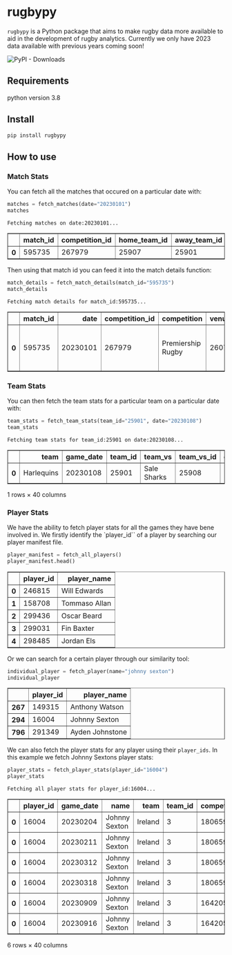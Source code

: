 rugbypy
================

<!-- WARNING: THIS FILE WAS AUTOGENERATED! DO NOT EDIT! -->

`rugbypy` is a Python package that aims to make rugby data more
available to aid in the development of rugby analytics. Currently we
only have 2023 data available with previous years coming soon!

![PyPI - Downloads](https://img.shields.io/pypi/dm/rugbypy)

## Requirements

python version 3.8

## Install

``` sh
pip install rugbypy
```

## How to use

### Match Stats

You can fetch all the matches that occured on a particular date with:

``` python
matches = fetch_matches(date="20230101")
matches
```

    Fetching matches on date:20230101...

<div>
<table border="1" class="dataframe">
  <thead>
    <tr style="text-align: right;">
      <th></th>
      <th>match_id</th>
      <th>competition_id</th>
      <th>home_team_id</th>
      <th>away_team_id</th>
      <th>date</th>
    </tr>
  </thead>
  <tbody>
    <tr>
      <th>0</th>
      <td>595735</td>
      <td>267979</td>
      <td>25907</td>
      <td>25901</td>
      <td>20230101</td>
    </tr>
  </tbody>
</table>
</div>

Then using that match id you can feed it into the match details
function:

``` python
match_details = fetch_match_details(match_id="595735")
match_details
```

    Fetching match details for match_id:595735...

<div>
<table border="1" class="dataframe">
  <thead>
    <tr style="text-align: right;">
      <th></th>
      <th>match_id</th>
      <th>date</th>
      <th>competition_id</th>
      <th>competition</th>
      <th>venue_id</th>
      <th>venue</th>
      <th>city_played</th>
      <th>home_team</th>
      <th>away_team</th>
      <th>home_team_id</th>
      <th>away_team_id</th>
      <th>completed</th>
      <th>is_tournament</th>
      <th>played_on_grass</th>
      <th>attendance</th>
      <th>home_team_form</th>
      <th>away_team_form</th>
    </tr>
  </thead>
  <tbody>
    <tr>
      <th>0</th>
      <td>595735</td>
      <td>20230101</td>
      <td>267979</td>
      <td>Premiership Rugby</td>
      <td>26070</td>
      <td>cinch Stadium at Franklin's Gardens</td>
      <td>Northampton</td>
      <td>Northampton Saints</td>
      <td>Harlequins</td>
      <td>25907</td>
      <td>25901</td>
      <td>True</td>
      <td>True</td>
      <td>True</td>
      <td>None</td>
      <td>LLWWL</td>
      <td>WLWLL</td>
    </tr>
  </tbody>
</table>
</div>

### Team Stats

You can then fetch the team stats for a particular team on a particular
date with:

``` python
team_stats = fetch_team_stats(team_id="25901", date="20230108")
team_stats
```

    Fetching team stats for team_id:25901 on date:20230108...

<div>
<table border="1" class="dataframe">
  <thead>
    <tr style="text-align: right;">
      <th></th>
      <th>team</th>
      <th>game_date</th>
      <th>team_id</th>
      <th>team_vs</th>
      <th>team_vs_id</th>
      <th>clean_breaks</th>
      <th>conversion_goals</th>
      <th>defenders_beaten</th>
      <th>kick_percent_success</th>
      <th>kicks</th>
      <th>...</th>
      <th>scrums_total</th>
      <th>scrums_won</th>
      <th>tackles</th>
      <th>territory</th>
      <th>total_free_kicks_conceded</th>
      <th>total_lineouts</th>
      <th>tries</th>
      <th>turnover_knock_on</th>
      <th>turnovers_conceded</th>
      <th>yellow_cards</th>
    </tr>
  </thead>
  <tbody>
    <tr>
      <th>0</th>
      <td>Harlequins</td>
      <td>20230108</td>
      <td>25901</td>
      <td>Sale Sharks</td>
      <td>25908</td>
      <td>3.0</td>
      <td>0.0</td>
      <td>24.0</td>
      <td>0.5</td>
      <td>0.0</td>
      <td>...</td>
      <td>7.0</td>
      <td>5.0</td>
      <td>125.0</td>
      <td>0.41</td>
      <td>0.0</td>
      <td>11.0</td>
      <td>2.0</td>
      <td>8.0</td>
      <td>17.0</td>
      <td>0.0</td>
    </tr>
  </tbody>
</table>
<p>1 rows × 40 columns</p>
</div>

### Player Stats

We have the ability to fetch player stats for all the games they have
bene involved in. We firstly identify the \`player_id\`\` of a player by
searching our player manifest file.

``` python
player_manifest = fetch_all_players()
player_manifest.head()
```

<div>
<table border="1" class="dataframe">
  <thead>
    <tr style="text-align: right;">
      <th></th>
      <th>player_id</th>
      <th>player_name</th>
    </tr>
  </thead>
  <tbody>
    <tr>
      <th>0</th>
      <td>246815</td>
      <td>Will Edwards</td>
    </tr>
    <tr>
      <th>1</th>
      <td>158708</td>
      <td>Tommaso Allan</td>
    </tr>
    <tr>
      <th>2</th>
      <td>299436</td>
      <td>Oscar Beard</td>
    </tr>
    <tr>
      <th>3</th>
      <td>299031</td>
      <td>Fin Baxter</td>
    </tr>
    <tr>
      <th>4</th>
      <td>298485</td>
      <td>Jordan Els</td>
    </tr>
  </tbody>
</table>
</div>

Or we can search for a certain player through our similarity tool:

``` python
individual_player = fetch_player(name="johnny sexton")
individual_player
```

<div>
<table border="1" class="dataframe">
  <thead>
    <tr style="text-align: right;">
      <th></th>
      <th>player_id</th>
      <th>player_name</th>
    </tr>
  </thead>
  <tbody>
    <tr>
      <th>267</th>
      <td>149315</td>
      <td>Anthony Watson</td>
    </tr>
    <tr>
      <th>294</th>
      <td>16004</td>
      <td>Johnny Sexton</td>
    </tr>
    <tr>
      <th>796</th>
      <td>291349</td>
      <td>Ayden Johnstone</td>
    </tr>
  </tbody>
</table>
</div>

We can also fetch the player stats for any player using their
`player_ids`. In this example we fetch Johnny Sextons player stats:

``` python
player_stats = fetch_player_stats(player_id="16004")
player_stats
```

    Fetching all player stats for player_id:16004...

<div>
<table border="1" class="dataframe">
  <thead>
    <tr style="text-align: right;">
      <th></th>
      <th>player_id</th>
      <th>game_date</th>
      <th>name</th>
      <th>team</th>
      <th>team_id</th>
      <th>competition_id</th>
      <th>competition</th>
      <th>team_vs</th>
      <th>team_vs_id</th>
      <th>weight</th>
      <th>...</th>
      <th>rucks_won</th>
      <th>runs</th>
      <th>tackles</th>
      <th>total_free_kicks_conceded</th>
      <th>total_lineouts</th>
      <th>tries</th>
      <th>try_assists</th>
      <th>turnover_knock_on</th>
      <th>turnovers_conceded</th>
      <th>yellow_cards</th>
    </tr>
  </thead>
  <tbody>
    <tr>
      <th>0</th>
      <td>16004</td>
      <td>20230204</td>
      <td>Johnny Sexton</td>
      <td>Ireland</td>
      <td>3</td>
      <td>180659</td>
      <td>Six Nations Championship</td>
      <td>4</td>
      <td>Wales</td>
      <td>92.0</td>
      <td>...</td>
      <td>3.0</td>
      <td>8.0</td>
      <td>7.0</td>
      <td>0.0</td>
      <td>0.0</td>
      <td>0.0</td>
      <td>0.0</td>
      <td>0.0</td>
      <td>1.0</td>
      <td>0.0</td>
    </tr>
    <tr>
      <th>0</th>
      <td>16004</td>
      <td>20230211</td>
      <td>Johnny Sexton</td>
      <td>Ireland</td>
      <td>3</td>
      <td>180659</td>
      <td>Six Nations Championship</td>
      <td>9</td>
      <td>France</td>
      <td>92.0</td>
      <td>...</td>
      <td>1.0</td>
      <td>5.0</td>
      <td>3.0</td>
      <td>0.0</td>
      <td>0.0</td>
      <td>0.0</td>
      <td>0.0</td>
      <td>0.0</td>
      <td>0.0</td>
      <td>0.0</td>
    </tr>
    <tr>
      <th>0</th>
      <td>16004</td>
      <td>20230312</td>
      <td>Johnny Sexton</td>
      <td>Ireland</td>
      <td>3</td>
      <td>180659</td>
      <td>Six Nations Championship</td>
      <td>2</td>
      <td>Scotland</td>
      <td>92.0</td>
      <td>...</td>
      <td>2.0</td>
      <td>5.0</td>
      <td>9.0</td>
      <td>0.0</td>
      <td>0.0</td>
      <td>0.0</td>
      <td>0.0</td>
      <td>0.0</td>
      <td>2.0</td>
      <td>0.0</td>
    </tr>
    <tr>
      <th>0</th>
      <td>16004</td>
      <td>20230318</td>
      <td>Johnny Sexton</td>
      <td>Ireland</td>
      <td>3</td>
      <td>180659</td>
      <td>Six Nations Championship</td>
      <td>1</td>
      <td>England</td>
      <td>92.0</td>
      <td>...</td>
      <td>6.0</td>
      <td>9.0</td>
      <td>5.0</td>
      <td>0.0</td>
      <td>0.0</td>
      <td>0.0</td>
      <td>0.0</td>
      <td>1.0</td>
      <td>2.0</td>
      <td>0.0</td>
    </tr>
    <tr>
      <th>0</th>
      <td>16004</td>
      <td>20230909</td>
      <td>Johnny Sexton</td>
      <td>Ireland</td>
      <td>3</td>
      <td>164205</td>
      <td>Rugby World Cup</td>
      <td>12</td>
      <td>Romania</td>
      <td>92.0</td>
      <td>...</td>
      <td>0.0</td>
      <td>5.0</td>
      <td>4.0</td>
      <td>0.0</td>
      <td>0.0</td>
      <td>2.0</td>
      <td>0.0</td>
      <td>0.0</td>
      <td>0.0</td>
      <td>0.0</td>
    </tr>
    <tr>
      <th>0</th>
      <td>16004</td>
      <td>20230916</td>
      <td>Johnny Sexton</td>
      <td>Ireland</td>
      <td>3</td>
      <td>164205</td>
      <td>Rugby World Cup</td>
      <td>16</td>
      <td>Tonga</td>
      <td>92.0</td>
      <td>...</td>
      <td>1.0</td>
      <td>1.0</td>
      <td>2.0</td>
      <td>0.0</td>
      <td>0.0</td>
      <td>1.0</td>
      <td>0.0</td>
      <td>0.0</td>
      <td>0.0</td>
      <td>0.0</td>
    </tr>
  </tbody>
</table>
<p>6 rows × 40 columns</p>
</div>
